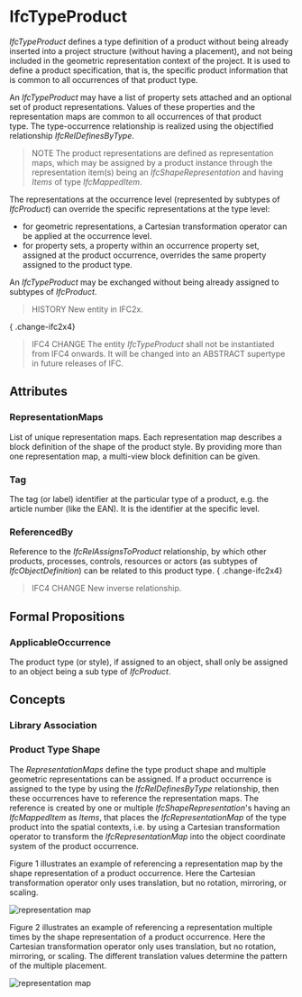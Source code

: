# IfcTypeProduct

_IfcTypeProduct_ defines a type definition of a product without being already inserted into a project structure (without having a placement), and not being included in the geometric representation context of the project. It is used to define a product specification, that is, the specific product information that is common to all occurrences of that product type.

An _IfcTypeProduct_ may have a list of property sets attached and an optional set of product representations. Values of these properties and the representation maps are common to all occurrences of that product type. The type-occurrence relationship is realized using the objectified relationship _IfcRelDefinesByType_.

> NOTE  The product representations are defined as representation maps, which may be assigned by a product instance through the representation item(s) being an _IfcShapeRepresentation_ and having _Items_ of type _IfcMappedItem_.

The representations at the occurrence level (represented by subtypes of _IfcProduct_) can override the specific representations at the type level:

* for geometric representations, a Cartesian transformation operator can be applied at the occurrence level.
* for property sets, a property within an occurrence property set, assigned at the product occurrence, overrides the same property assigned to the product type.

An _IfcTypeProduct_ may be exchanged without being already assigned to subtypes of _IfcProduct_.

> HISTORY  New entity in IFC2x.

{ .change-ifc2x4}
> IFC4 CHANGE  The entity _IfcTypeProduct_ shall not be instantiated from IFC4 onwards. It will be changed into an ABSTRACT supertype in future releases of IFC.

## Attributes

### RepresentationMaps
List of unique representation maps. Each representation map describes a block definition of the shape of the product style. By providing more than one representation map, a multi-view block definition can be given.

### Tag
The tag (or label) identifier at the particular type of a product, e.g. the article number (like the EAN). It is the identifier at the specific level.

### ReferencedBy
Reference to the _IfcRelAssignsToProduct_ relationship, by which other products, processes, controls, resources or actors (as subtypes of _IfcObjectDefinition_) can be related to this product type.
{ .change-ifc2x4}
> IFC4 CHANGE  New inverse relationship.

## Formal Propositions

### ApplicableOccurrence
The product type (or style), if assigned to an object, shall only be assigned to an object being a sub type of _IfcProduct_.

## Concepts

### Library Association



### Product Type Shape

The _RepresentationMaps_ define the type product shape and multiple geometric representations can be assigned. If a product occurrence is assigned to the type by using the _IfcRelDefinesByType_ relationship, then these occurrences have to reference the representation maps. The reference is created by one or multiple _IfcShapeRepresentation_'s having an _IfcMappedItem_ as _Items_, that places the _IfcRepresentationMap_ of the type product into the spatial contexts, i.e. by using a Cartesian transformation operator to transform the _IfcRepresentationMap_ into the object coordinate system of the product occurrence.

Figure 1 illustrates an example of referencing a representation map by the shape representation of a product occurrence. Here the Cartesian transformation operator only uses translation, but no rotation, mirroring, or scaling.

![representation map](../../../../figures/ifctypeproduct_representationmap-1.png "Figure 1 &mdash; Product type geometry with single placement")

Figure 2 illustrates an example of referencing a representation multiple times by the shape representation of a product occurrence. Here the Cartesian transformation operator only uses translation, but no rotation, mirroring, or scaling. The different translation values determine the pattern of the multiple placement.

![representation map](../../../../figures/ifctypeproduct_representationmap-2.png "Figure 2 &mdash; Product type geometry with multiple placement")

